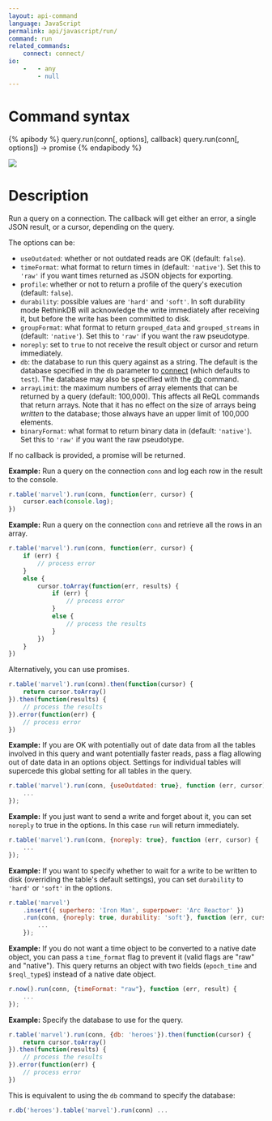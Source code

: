 ```yaml
---
layout: api-command
language: JavaScript
permalink: api/javascript/run/
command: run
related_commands:
    connect: connect/
io:
    -   - any
        - null
---
```


# Command syntax #

{% apibody %}
query.run(conn[, options], callback)
query.run(conn[, options]) &rarr; promise
{% endapibody %}

<img src="/assets/images/docs/api_illustrations/run.png" class="api_command_illustration" />

# Description #

Run a query on a connection. The callback will get either an error, a single JSON
result, or a cursor, depending on the query.

The options can be:

- `useOutdated`: whether or not outdated reads are OK (default: `false`).
- `timeFormat`: what format to return times in (default: `'native'`).
  Set this to `'raw'` if you want times returned as JSON objects for exporting.
- `profile`: whether or not to return a profile of the query's
  execution (default: `false`).
- `durability`: possible values are `'hard'` and `'soft'`. In soft durability mode RethinkDB
will acknowledge the write immediately after receiving it, but before the write has
been committed to disk.
- `groupFormat`: what format to return `grouped_data` and `grouped_streams` in (default: `'native'`).
  Set this to `'raw'` if you want the raw pseudotype.
- `noreply`: set to `true` to not receive the result object or cursor and return immediately.
- `db`: the database to run this query against as a string. The default is the database specified in the `db` parameter to [connect](/api/javascript/connect/) (which defaults to `test`). The database may also be specified with the [db](/api/javascript/db/) command.
- `arrayLimit`: the maximum numbers of array elements that can be returned by a query (default: 100,000). This affects all ReQL commands that return arrays. Note that it has no effect on the size of arrays being _written_ to the database; those always have an upper limit of 100,000 elements.
- `binaryFormat`: what format to return binary data in (default: `'native'`). Set this to `'raw'` if you want the raw pseudotype.

If no callback is provided, a promise will be returned.

__Example:__ Run a query on the connection `conn` and log each row in
the result to the console.

```js
r.table('marvel').run(conn, function(err, cursor) {
    cursor.each(console.log);
})
```

__Example:__ Run a query on the connection `conn` and retrieve all the rows in an
array.

```js
r.table('marvel').run(conn, function(err, cursor) {
    if (err) {
        // process error
    }
    else {
        cursor.toArray(function(err, results) {
            if (err) {
                // process error
            }
            else {
                // process the results
            }
        })
    }
})
```

Alternatively, you can use promises.

```js
r.table('marvel').run(conn).then(function(cursor) {
    return cursor.toArray()
}).then(function(results) {
    // process the results
}).error(function(err) {
    // process error
})
```


__Example:__ If you are OK with potentially out of date data from all
the tables involved in this query and want potentially faster reads,
pass a flag allowing out of date data in an options object. Settings
for individual tables will supercede this global setting for all
tables in the query.

```js
r.table('marvel').run(conn, {useOutdated: true}, function (err, cursor) {
    ...
});
```

__Example:__ If you just want to send a write and forget about it, you
can set `noreply` to true in the options. In this case `run` will
return immediately.

```js
r.table('marvel').run(conn, {noreply: true}, function (err, cursor) {
    ...
});
```

__Example:__ If you want to specify whether to wait for a write to be
written to disk (overriding the table's default settings), you can set
`durability` to `'hard'` or `'soft'` in the options.

```js
r.table('marvel')
    .insert({ superhero: 'Iron Man', superpower: 'Arc Reactor' })
    .run(conn, {noreply: true, durability: 'soft'}, function (err, cursor) {
        ...
    });
```

__Example:__ If you do not want a time object to be converted to a
native date object, you can pass a `time_format` flag to prevent it
(valid flags are "raw" and "native"). This query returns an object
with two fields (`epoch_time` and `$reql_type$`) instead of a native date
object.

```js
r.now().run(conn, {timeFormat: "raw"}, function (err, result) {
    ...
});
```

__Example:__ Specify the database to use for the query.

```js
r.table('marvel').run(conn, {db: 'heroes'}).then(function(cursor) {
    return cursor.toArray()
}).then(function(results) {
    // process the results
}).error(function(err) {
    // process error
})
```

This is equivalent to using the `db` command to specify the database:

```js
r.db('heroes').table('marvel').run(conn) ...
```
